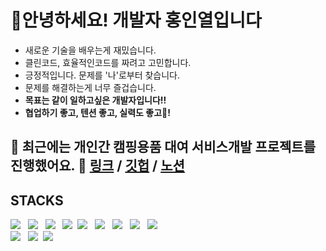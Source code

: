 # 👋안녕하세요! 개발자 홍인열입니다
- 새로운 기술을 배우는게 재밌습니다.
- 클린코드, 효율적인코드를 짜려고 고민합니다.
- 긍정적입니다. 문제를 '나'로부터 찾습니다.
- 문제를 해결하는게 너무 즐겁습니다.
- **목표는 같이 일하고싶은 개발자입니다!!**
- **협업하기 좋고, 텐션 좋고, 실력도 좋고🤩!**



## 👣 최근에는 개인간 캠핑용품 대여 서비스개발 프로젝트를 진행했어요. 👀 [링크](https://campbu.cf) / [깃헙](https://github.com/codestates/Campbu) / [노션](https://www.notion.so/1-Code-Columbus-Campbu-055d9227c64d48f8a7462f7a087d75f1)

## STACKS 
<img src="https://img.shields.io/badge/React-0088CC?style=round-square&logo=React&logoColor=61DBFB"/></a> &nbsp;
<img src="https://img.shields.io/badge/TypeScript-00B3E0?style=round-square&logo=Typescript&logoColor=#339933"/></a> &nbsp;
<img src="https://img.shields.io/badge/ReactRouter-darkgray?style=round-square&logo=React-Router&logoColor=#CA4245"/></a> &nbsp;
<img src="https://img.shields.io/badge/StyledComponents-9999FF?style=round-square&logo=Styled-Components&logoColor=DB7093"/></a>&nbsp;
<img src="https://img.shields.io/badge/Node.js-3DDC84?style=round-square&logo=Node.js&logoColor=#339933"/></a> &nbsp;
<img src="https://img.shields.io/badge/JavaScript-C2A633?style=round-square&logo=JavaScript&logoColor=F7DF1E"/></a> &nbsp;
<img src="https://img.shields.io/badge/HTML5-990000?style=round-square&logo=html5&logoColor=#339933"/></a> &nbsp;
<img src="https://img.shields.io/badge/CSS3-F09D13?style=round-square&logo=CSS3&logoColor=#339933"/></a> &nbsp;
<img src="https://img.shields.io/badge/Github-000000?style=round-square&logo=Github&logoColor=#339933"/></a> &nbsp;
<br/>
<img src="https://img.shields.io/badge/Axios-671cdf?style=round-square&logo=Axios&logoColor=white"/></a> &nbsp;
<img src="https://img.shields.io/badge/Recoil-3777e5?style=round-square&logo=Recoil&logoColor=DB7093"/></a>&nbsp;
<img src="https://img.shields.io/badge/Emotion-d36ac2?style=round-square&logo=Emotion&logoColor=DB7093"/></a>&nbsp;




